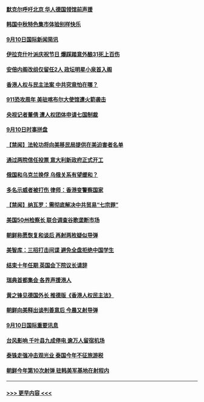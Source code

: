 #### [默克尔呼吁北京 华人德国领馆前声援](../pages/prog202/a102662693.md?t=09111455) 
#### [韩国中秋特色集市体验别样快乐](../pages/prog202/a102662528.md?t=09111455) 
#### [9月10日国际新闻简讯](../pages/prog202/a102662488.md?t=09111455) 
#### [伊拉克什叶派庆祝节日 爆踩踏意外酿31死上百伤](../pages/prog202/a102662398.md?t=09111455) 
#### [安倍内阁改组仅留任2人 政坛明星小泉首入阁](../pages/prog202/a102662365.md?t=09111455) 
#### [香港人权与民主法案 中共究竟怕在哪？](../pages/prog202/a102662352.md?t=09111455) 
#### [911恐攻周年 美驻喀布尔大使馆遭火箭袭击](../pages/prog202/a102662340.md?t=09111455) 
#### [央视记者董倩 遭人权团体申请七国制裁](../pages/prog202/a102662164.md?t=09111455) 
#### [9月10日时事拼盘](../pages/prog202/a102662184.md?t=09111455) 
#### [【禁闻】法轮功将向美移民局提供在美迫害者名单](../pages/prog202/a102662166.md?t=09111455) 
#### [通过两院信任投票 意大利新政府正式开工](../pages/prog202/a102662159.md?t=09111455) 
#### [俄国和乌克兰换俘 乌俄关系有望缓和？](../pages/prog202/a102662136.md?t=09111455) 
#### [多名示威者被打伤 律师：香港变警察国家](../pages/prog202/a102662094.md?t=09111455) 
#### [【禁闻】纳瓦罗：需彻底解决中共贸易“七宗罪”](../pages/prog202/a102662090.md?t=09111455) 
#### [美国50州检察长 联合调查谷歌垄断市场](../pages/prog202/a102661963.md?t=09111455) 
#### [朝鲜称愿恢复和谈后 再射两枚疑似导弹](../pages/prog202/a102661930.md?t=09111455) 
#### [美智库：三招打击间谍 避免全盘拒绝中国学生](../pages/prog202/a102661754.md?t=09111455) 
#### [结束十年任期 英国会下院议长请辞](../pages/prog202/a102661692.md?t=09111455) 
#### [瑞典首都集会 各界声援港人](../pages/prog202/a102661722.md?t=09111455) 
#### [黄之锋见德国外长 推德版《香港人权民主法》](../pages/prog202/a102661715.md?t=09111455) 
#### [朝鲜向美释出谈判善意后 今晨又射导弹](../pages/prog202/a102661700.md?t=09111455) 
#### [9月10日国际重要讯息](../pages/prog202/a102661697.md?t=09111455) 
#### [台风影响 千叶县九成停电 逾万人留宿机场](../pages/prog202/a102661669.md?t=09111455) 
#### [泰铢走强冲击观光业 泰国今年不征旅游税](../pages/prog202/a102661659.md?t=09111455) 
#### [朝鲜今年第10次射弹 驻韩美军基地在射程内](../pages/prog202/a102661526.md?t=09111455) 

----
#### [ >>> 更早内容 <<< ](../indexes/prog202-earlier.md)
